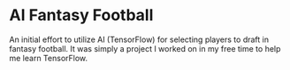 # AI Fantasy Football
An initial effort to utilize AI (TensorFlow) for selecting players to draft in fantasy football. It was simply a project I worked on in my free time to help me learn TensorFlow.
